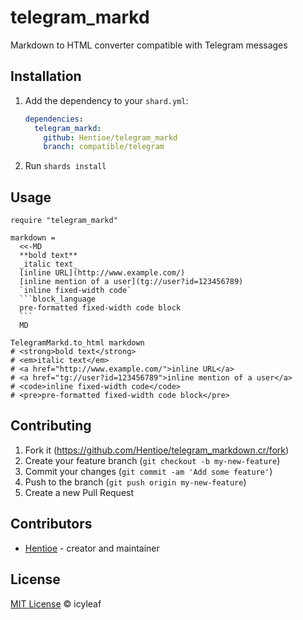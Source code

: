# telegram_markd

Markdown to HTML converter compatible with Telegram messages

## Installation

1. Add the dependency to your `shard.yml`:

   ```yaml
   dependencies:
     telegram_markd:
       github: Hentioe/telegram_markd
       branch: compatible/telegram
   ```

2. Run `shards install`

## Usage

````crystal
require "telegram_markd"

markdown =
  <<-MD
  **bold text**
  _italic text_
  [inline URL](http://www.example.com/)
  [inline mention of a user](tg://user?id=123456789)
  `inline fixed-width code`
  ```block_language
  pre-formatted fixed-width code block
  ```
  MD

TelegramMarkd.to_html markdown
# <strong>bold text</strong>
# <em>italic text</em>
# <a href="http://www.example.com/">inline URL</a>
# <a href="tg://user?id=123456789">inline mention of a user</a>
# <code>inline fixed-width code</code>
# <pre>pre-formatted fixed-width code block</pre>
````

## Contributing

1. Fork it (<https://github.com/Hentioe/telegram_markdown.cr/fork>)
2. Create your feature branch (`git checkout -b my-new-feature`)
3. Commit your changes (`git commit -am 'Add some feature'`)
4. Push to the branch (`git push origin my-new-feature`)
5. Create a new Pull Request

## Contributors

- [Hentioe](https://github.com/Hentioe) - creator and maintainer

## License

[MIT License](https://github.com/icyleaf/markd/blob/master/LICENSE) © icyleaf
